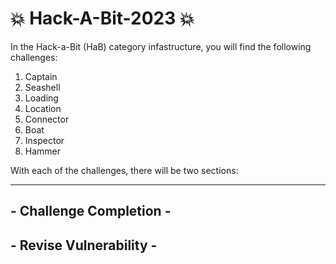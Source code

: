 # 💥 Hack-A-Bit-2023 💥

In the Hack-a-Bit (HaB) category infastructure, you will find the following challenges:

<ol>
  <li>Captain</li>
  <li>Seashell</li>
  <li>Loading</li>
  <li>Location</li>
  <li>Connector</li>
  <li>Boat</li>
  <li>Inspector</li>
  <li>Hammer</li>
</ol>

With each of the challenges, there will be two sections:

<hr>

## - Challenge Completion -

## - Revise Vulnerability -
